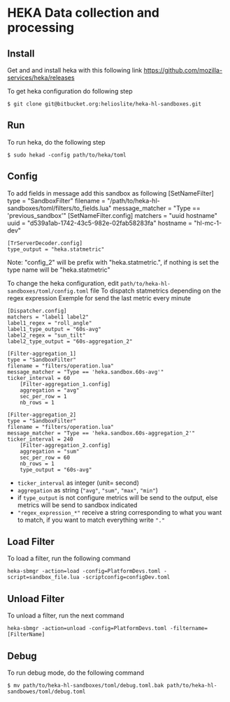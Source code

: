 HEKA Data collection and processing
===================================

Install
------------

Get and and install heka with this following link https://github.com/mozilla-services/heka/releases

To get heka configuration do following step

    $ git clone git@bitbucket.org:helioslite/heka-hl-sandboxes.git

Run
---

To run heka, do the following step

    $ sudo hekad -config path/to/heka/toml

Config
------

To add fields in message add this sandbox as following
    [SetNameFilter]
    type = "SandboxFilter"
    filename = "/path/to/heka-hl-sandboxes/toml/filters/to_fields.lua"
    message_matcher = "Type == 'previous_sandbox'"
        [SetNameFilter.config]
        matchers = "uuid hostname"
        uuid = "d539a1ab-1742-43c5-982e-02fab58283fa"
        hostname = "hl-mc-1-dev"


    [TrServerDecoder.config]
    type_output = "heka.statmetric"

Note: "config_2" will be prefix with "heka.statmetric.", if nothing is set the type name will be "heka.statmetric"

To change the heka configuration, edit `path/to/heka-hl-sandboxes/toml/config.toml` file
To dispatch statmetrics depending on the regex expression
Exemple for send the last metric every minute

    [Dispatcher.config]
    matchers = "label1 label2"
    label1_regex = "roll_angle"
    label1_type_output = "60s-avg"
    label2_regex = "sun_tilt"
    label2_type_output = "60s-aggregation_2"

    [Filter-aggregation_1]
    type = "SandboxFilter"
    filename = "filters/operation.lua"
    message_matcher = "Type == 'heka.sandbox.60s-avg'"
    ticker_interval = 60
        [Filter-aggregation_1.config]
        aggregation = "avg"
        sec_per_row = 1
        nb_rows = 1

    [Filter-aggregation_2]
    type = "SandboxFilter"
    filename = "filters/operation.lua"
    message_matcher = "Type == 'heka.sandbox.60s-aggregation_2'"
    ticker_interval = 240
        [Filter-aggregation_2.config]
        aggregation = "sum"
        sec_per_row = 60
        nb_rows = 1
        type_output = "60s-avg"

* `ticker_interval` as integer (unit= second)
* `aggregation` as string (`"avg"`, `"sum"`, `"max"`, `"min"`)
* if `type_output` is not configure metrics will be send to the output, else metrics will be send to sandbox indicated
* `"regex_expression_*"` receive a string corresponding to what you want to match, if you want to match everything write `"."`

Load Filter
-----------

To load a filter, run the following command

    heka-sbmgr -action=load -config=PlatformDevs.toml -script=sandbox_file.lua -scriptconfig=configDev.toml

Unload Filter
-------------

To unload a filter, run the next command

    heka-sbmgr -action=unload -config=PlatformDevs.toml -filtername=[FilterName]

Debug
-----

To run debug mode, do the following command

    $ mv path/to/heka-hl-sandboxes/toml/debug.toml.bak path/to/heka-hl-sandbowes/toml/debug.toml
